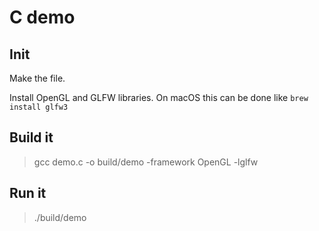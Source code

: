 # C demo

## Init

Make the file.

Install OpenGL and GLFW libraries. On macOS this can be done like `brew install glfw3`

## Build it

> gcc demo.c -o build/demo -framework OpenGL -lglfw

## Run it

> ./build/demo


